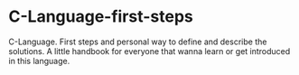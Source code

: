 # C-Language-first-steps
C-Language. First steps and personal way to define and describe the solutions. A little handbook for everyone that wanna learn or get introduced in this language.
